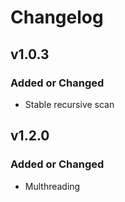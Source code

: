 # Changelog

## v1.0.3

### Added or Changed
- Stable recursive scan

## v1.2.0

### Added or Changed
- Multhreading
